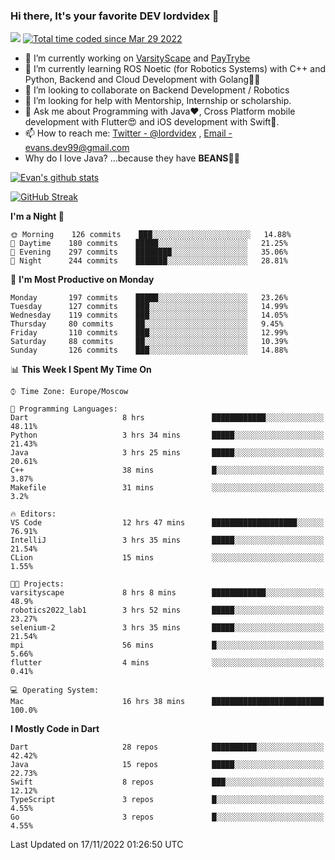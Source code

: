 ### Hi there, It's your favorite DEV lordvidex 👋
<img src="https://komarev.com/ghpvc/?username=lordvidex&label=Views&color=blue&style=plastic" /> <a href="https://wakatime.com/@0e56db35-d16b-410a-acc0-4085055304bf"><img src="https://wakatime.com/badge/user/0e56db35-d16b-410a-acc0-4085055304bf.svg" alt="Total time coded since Mar 29 2022" /></a>

- 🔭 I’m currently working on [VarsityScape](https://varsityscape.com) and [PayTrybe](https://www.paytrybe.com)
- 🌱 I’m currently learning ROS Noetic (for Robotics Systems) with C++ and Python, Backend and Cloud Development with Golang🧙🏼
- 👯 I’m looking to collaborate on Backend Development / Robotics
- 🤔 I’m looking for help with Mentorship, Internship or scholarship.
- 💬 Ask me about Programming with Java❤️, Cross Platform mobile development with Flutter😍 and iOS development with Swift🚀.
- 📫 How to reach me: [Twitter - @lordvidex](https://twitter.com/lordvidex) , [Email - evans.dev99@gmail.com](mailto:evans.dev99@gmail.com?body=Hello%20Evans,)
- Why do I love Java? ...because they have **BEANS**🤤😋

<div>
<!-- <a href="https://github.com/lordvidex">
  <img src="https://github-readme-stats.vercel.app/api/top-langs/?username=lordvidex&theme=light" />
</a>    -->
<!-- [![Top Langs](https://github-readme-stats.vercel.app/api/top-langs/?username=lordvidex)](https://github.com/lordvidex/)  -->
<a href="https://github.com/lordvidex">
 <img src="https://github-readme-stats.vercel.app/api?username=lordvidex&show_icons=true&theme=light&line_height=27" alt="Evan's github stats"/>
</a>
</div>

[![GitHub Streak](https://github-readme-streak-stats.herokuapp.com?user=lordvidex&theme=github-dark&hide_border=true)](https://git.io/streak-stats)

<!--
  <a href="https://github.com/iampawan/FlutterExampleApps">
    <img align="center" src="https://github-readme-stats.vercel.app/api/pin/?username=iampawan&repo=FlutterExampleApps&theme=light" />

  </a>
  <a href="https://github.com/iampawan/VelocityX">
   <img align="center" src="https://github-readme-stats.vercel.app/api/pin/?username=iampawan&repo=VelocityX&theme=light" />
  </a>
-->
<!--START_SECTION:waka-->
**I'm a Night 🦉** 

```text
🌞 Morning    126 commits    ███░░░░░░░░░░░░░░░░░░░░░░   14.88% 
🌆 Daytime    180 commits    █████░░░░░░░░░░░░░░░░░░░░   21.25% 
🌃 Evening    297 commits    ████████░░░░░░░░░░░░░░░░░   35.06% 
🌙 Night      244 commits    ███████░░░░░░░░░░░░░░░░░░   28.81%

```
📅 **I'm Most Productive on Monday** 

```text
Monday       197 commits    █████░░░░░░░░░░░░░░░░░░░░   23.26% 
Tuesday      127 commits    ███░░░░░░░░░░░░░░░░░░░░░░   14.99% 
Wednesday    119 commits    ███░░░░░░░░░░░░░░░░░░░░░░   14.05% 
Thursday     80 commits     ██░░░░░░░░░░░░░░░░░░░░░░░   9.45% 
Friday       110 commits    ███░░░░░░░░░░░░░░░░░░░░░░   12.99% 
Saturday     88 commits     ██░░░░░░░░░░░░░░░░░░░░░░░   10.39% 
Sunday       126 commits    ███░░░░░░░░░░░░░░░░░░░░░░   14.88%

```


📊 **This Week I Spent My Time On** 

```text
⌚︎ Time Zone: Europe/Moscow

💬 Programming Languages: 
Dart                     8 hrs               ████████████░░░░░░░░░░░░░   48.11% 
Python                   3 hrs 34 mins       █████░░░░░░░░░░░░░░░░░░░░   21.43% 
Java                     3 hrs 25 mins       █████░░░░░░░░░░░░░░░░░░░░   20.61% 
C++                      38 mins             █░░░░░░░░░░░░░░░░░░░░░░░░   3.87% 
Makefile                 31 mins             ░░░░░░░░░░░░░░░░░░░░░░░░░   3.2%

🔥 Editors: 
VS Code                  12 hrs 47 mins      ███████████████████░░░░░░   76.91% 
IntelliJ                 3 hrs 35 mins       █████░░░░░░░░░░░░░░░░░░░░   21.54% 
CLion                    15 mins             ░░░░░░░░░░░░░░░░░░░░░░░░░   1.55%

🐱‍💻 Projects: 
varsityscape             8 hrs 8 mins        ████████████░░░░░░░░░░░░░   48.9% 
robotics2022_lab1        3 hrs 52 mins       █████░░░░░░░░░░░░░░░░░░░░   23.27% 
selenium-2               3 hrs 35 mins       █████░░░░░░░░░░░░░░░░░░░░   21.54% 
mpi                      56 mins             █░░░░░░░░░░░░░░░░░░░░░░░░   5.66% 
flutter                  4 mins              ░░░░░░░░░░░░░░░░░░░░░░░░░   0.41%

💻 Operating System: 
Mac                      16 hrs 38 mins      █████████████████████████   100.0%

```

**I Mostly Code in Dart** 

```text
Dart                     28 repos            ██████████░░░░░░░░░░░░░░░   42.42% 
Java                     15 repos            █████░░░░░░░░░░░░░░░░░░░░   22.73% 
Swift                    8 repos             ███░░░░░░░░░░░░░░░░░░░░░░   12.12% 
TypeScript               3 repos             █░░░░░░░░░░░░░░░░░░░░░░░░   4.55% 
Go                       3 repos             █░░░░░░░░░░░░░░░░░░░░░░░░   4.55%

```



 Last Updated on 17/11/2022 01:26:50 UTC
<!--END_SECTION:waka-->
